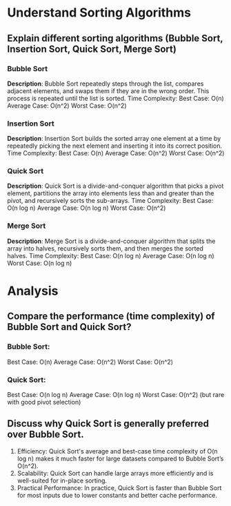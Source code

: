 # Understand Sorting Algorithms

## Explain different sorting algorithms (Bubble Sort, Insertion Sort, Quick Sort, Merge Sort)

### Bubble Sort
**Description**: Bubble Sort repeatedly steps through the list, compares adjacent elements, and swaps them if they are in the wrong order. This process is repeated until the list is sorted.
Time Complexity:
Best Case: O(n)
Average Case: O(n^2)
Worst Case: O(n^2)

### Insertion Sort
**Description**: Insertion Sort builds the sorted array one element at a time by repeatedly picking the next element and inserting it into its correct position.
Time Complexity:
Best Case: O(n)
Average Case: O(n^2)
Worst Case: O(n^2)

### Quick Sort
**Description**: Quick Sort is a divide-and-conquer algorithm that picks a pivot element, partitions the array into elements less than and greater than the pivot, and recursively sorts the sub-arrays.
Time Complexity:
Best Case: O(n log n)
Average Case: O(n log n)
Worst Case: O(n^2)

### Merge Sort
**Description**: Merge Sort is a divide-and-conquer algorithm that splits the array into halves, recursively sorts them, and then merges the sorted halves.
Time Complexity:
Best Case: O(n log n)
Average Case: O(n log n)
Worst Case: O(n log n)

# Analysis

## Compare the performance (time complexity) of Bubble Sort and Quick Sort?

### Bubble Sort:
Best Case: O(n)
Average Case: O(n^2)
Worst Case: O(n^2)

### Quick Sort:
Best Case: O(n log n)
Average Case: O(n log n)
Worst Case: O(n^2) (but rare with good pivot selection)

## Discuss why Quick Sort is generally preferred over Bubble Sort.
1. Efficiency: Quick Sort's average and best-case time complexity of O(n log n) makes it much faster for large datasets compared to Bubble Sort’s O(n^2).
2. Scalability: Quick Sort can handle large arrays more efficiently and is well-suited for in-place sorting.
3. Practical Performance: In practice, Quick Sort is faster than Bubble Sort for most inputs due to lower constants and better cache performance.